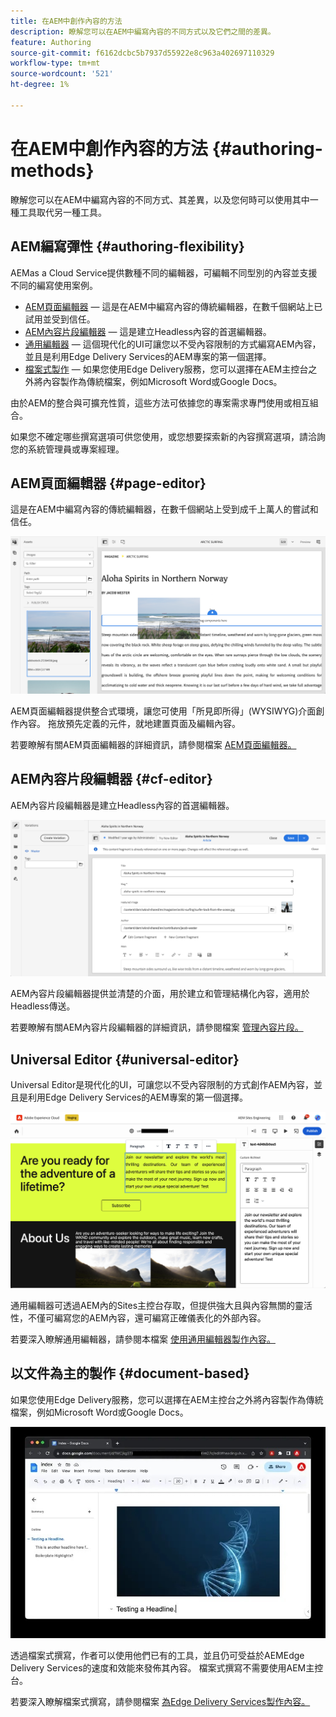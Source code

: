 ```yaml
---
title: 在AEM中創作內容的方法
description: 瞭解您可以在AEM中編寫內容的不同方式以及它們之間的差異。
feature: Authoring
source-git-commit: f6162dcbc5b7937d55922e8c963a402697110329
workflow-type: tm+mt
source-wordcount: '521'
ht-degree: 1%

---
```



# 在AEM中創作內容的方法 {#authoring-methods}

瞭解您可以在AEM中編寫內容的不同方式、其差異，以及您何時可以使用其中一種工具取代另一種工具。

## AEM編寫彈性 {#authoring-flexibility}

AEMas a Cloud Service提供數種不同的編輯器，可編輯不同型別的內容並支援不同的編寫使用案例。

* [AEM頁面編輯器](#page-editor)  — 這是在AEM中編寫內容的傳統編輯器，在數千個網站上已試用並受到信任。
* [AEM內容片段編輯器](#cf-editor)  — 這是建立Headless內容的首選編輯器。
* [通用編輯器](#universal-editor)  — 這個現代化的UI可讓您以不受內容限制的方式編寫AEM內容，並且是利用Edge Delivery Services的AEM專案的第一個選擇。
* [檔案式製作](#document-based)  — 如果您使用Edge Delivery服務，您可以選擇在AEM主控台之外將內容製作為傳統檔案，例如Microsoft Word或Google Docs。

由於AEM的整合與可擴充性質，這些方法可依據您的專案需求專門使用或相互組合。

如果您不確定哪些撰寫選項可供您使用，或您想要探索新的內容撰寫選項，請洽詢您的系統管理員或專案經理。

## AEM頁面編輯器 {#page-editor}

這是在AEM中編寫內容的傳統編輯器，在數千個網站上受到成千上萬人的嘗試和信任。

![AEM頁面編輯器](assets/authoring-methods-page-editor.png)

AEM頁面編輯器提供整合式環境，讓您可使用「所見即所得」(WYSIWYG)介面創作內容。 拖放預先定義的元件，就地建置頁面及編輯內容。

若要瞭解有關AEM頁面編輯器的詳細資訊，請參閱檔案 [AEM頁面編輯器。](/help/sites-cloud/authoring/page-editor/introduction.md)

## AEM內容片段編輯器 {#cf-editor}

AEM內容片段編輯器是建立Headless內容的首選編輯器。

![AEM內容片段編輯器](assets/authoring-methods-cf-editor.png)

AEM內容片段編輯器提供並清楚的介面，用於建立和管理結構化內容，適用於Headless傳送。

若要瞭解有關AEM內容片段編輯器的詳細資訊，請參閱檔案 [管理內容片段。](/help/assets/content-fragments/content-fragments-managing.md)

## Universal Editor {#universal-editor}

Universal Editor是現代化的UI，可讓您以不受內容限制的方式創作AEM內容，並且是利用Edge Delivery Services的AEM專案的第一個選擇。

![Universal Editor](assets/authoring-methods-ue.png)

通用編輯器可透過AEM內的Sites主控台存取，但提供強大且與內容無關的靈活性，不僅可編寫您的AEM內容，還可編寫正確儀表化的外部內容。

若要深入瞭解通用編輯器，請參閱本檔案 [使用通用編輯器製作內容。](/help/implementing/universal-editor/authoring.md)

## 以文件為主的製作 {#document-based}

如果您使用Edge Delivery服務，您可以選擇在AEM主控台之外將內容製作為傳統檔案，例如Microsoft Word或Google Docs。

![編輯檔案型內容](assets/authoring-methods-document.jpg)

透過檔案式撰寫，作者可以使用他們已有的工具，並且仍可受益於AEMEdge Delivery Services的速度和效能來發佈其內容。 檔案式撰寫不需要使用AEM主控台。

若要深入瞭解檔案式撰寫，請參閱檔案 [為Edge Delivery Services製作內容。](/help/edge/authoring.md)
